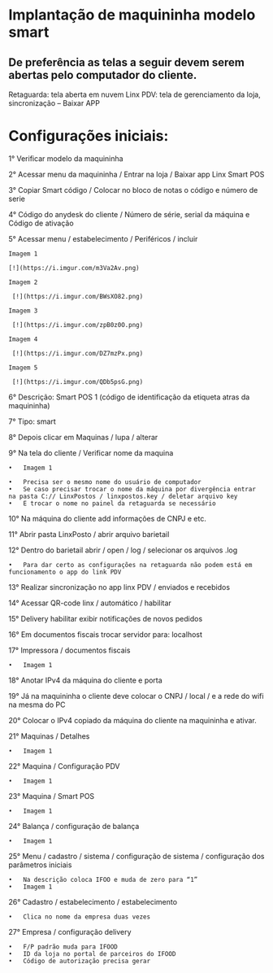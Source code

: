 # Implantação de maquininha modelo smart

## De preferência as telas a seguir devem serem abertas pelo computador do cliente.
Retaguarda: tela aberta em nuvem
Linx PDV: tela de gerenciamento da loja, sincronização – Baixar APP

# Configurações iniciais: 
1° Verificar modelo da maquininha

2° Acessar menu da maquininha / Entrar na loja / Baixar app Linx Smart POS

3° Copiar Smart código / Colocar no bloco de notas o código e número de serie

4° Código do anydesk do cliente / Número de série, serial da máquina e Código de ativação

5° Acessar menu / estabelecimento / Periféricos / incluir

    Imagem 1

    [!](https://i.imgur.com/m3Va2Av.png)

    Imagem 2

     [!](https://i.imgur.com/BWsXO82.png)

    Imagem 3

     [!](https://i.imgur.com/zpB0z0O.png)

    Imagem 4

     [!](https://i.imgur.com/DZ7mzPx.png)

    Imagem 5

     [!](https://i.imgur.com/QDb5psG.png)

6° Descrição: Smart POS 1 (código de identificação da etiqueta atras da maquininha)

7° Tipo: smart

8° Depois clicar em Maquinas / lupa / alterar

9° Na tela do cliente / Verificar nome da maquina 

    •	Imagem 1
 
    •	Precisa ser o mesmo nome do usuário de computador
    •	Se caso precisar trocar o nome da máquina por divergência entrar na pasta C:// LinxPostos / linxpostos.key / deletar arquivo key
    •	E trocar o nome no painel da retaguarda se necessário

10° Na máquina do cliente add informações de CNPJ e etc.

11° Abrir pasta LinxPosto / abrir arquivo barietail

12° Dentro do barietail abrir / open / log / selecionar os arquivos .log

    •	Para dar certo as configurações na retaguarda não podem está em funcionamento o app do link PDV
	
13° Realizar sincronização no app linx PDV / enviados e recebidos

14° Acessar QR-code linx / automático / habilitar

15° Delivery habilitar exibir notificações de novos pedidos

16° Em documentos fiscais trocar servidor para: localhost

17° Impressora / documentos fiscais

    •	Imagem 1
 
18° Anotar IPv4 da máquina do cliente e porta

19° Já na maquininha o cliente deve colocar o CNPJ / local / e a rede do wifi na mesma do PC

20° Colocar o IPv4 copiado da máquina do cliente na maquininha e ativar.

21° Maquinas / Detalhes 

    •	Imagem 1
 
22° Maquina / Configuração PDV

    •	Imagem 1
 

23° Maquina / Smart POS

    •	Imagem 1
 
24° Balança / configuração de balança

    •	Imagem 1
 
25° Menu / cadastro / sistema / configuração de sistema / configuração dos parâmetros iniciais

    •	Na descrição coloca IFOO e muda de zero para “1”
    •	Imagem 1
 


26° Cadastro / estabelecimento / estabelecimento

    •	Clica no nome da empresa duas vezes

27° Empresa / configuração delivery

    •	F/P padrão muda para IFOOD
    •	ID da loja no portal de parceiros do IFOOD
    •	Código de autorização precisa gerar
